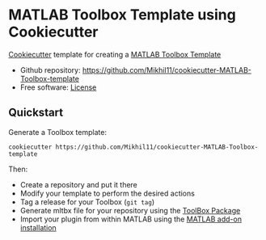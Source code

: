 # MATLAB Toolbox Template using Cookiecutter

[Cookiecutter][1] template for creating a [MATLAB Toolbox Template][2]

* Github repository: https://github.com/Mikhil11/cookiecutter-MATLAB-Toolbox-template
* Free software: [License][3]

## Quickstart

Generate a Toolbox template:

    cookiecutter https://github.com/Mikhil11/cookiecutter-MATLAB-Toolbox-template

Then:
* Create a repository and put it there
* Modify your template to perform the desired actions
* Tag a release for your Toolbox (`git tag`)
* Generate mltbx file for your repository using the [ToolBox Package][5]
* Import your plugin from within MATLAB using the [MATLAB add-on installation][4]

[1]: https://github.com/cookiecutter/cookiecutter
[2]: https://github.com/Mikhil11/cookiecutter-MATLAB-Toolbox-template
[3]: https://github.com/Mikhil11/cookiecutter-MATLAB-Toolbox-template/blob/main/License.txt
[4]: https://in.mathworks.com/help/matlab/ref/matlab.addons.install.html
[5]: https://in.mathworks.com/help/matlab/matlab_prog/create-and-share-custom-matlab-toolboxes.html

